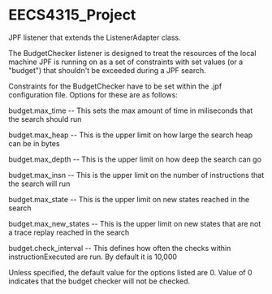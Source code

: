 # EECS4315_Project

JPF listener that extends the ListenerAdapter class. 

The BudgetChecker listener is designed to treat the resources of the 
local machine JPF is running on as a set of constraints with set values
(or a "budget") that shouldn't be exceeded during a JPF search.

Constraints for the BudgetChecker have to be set within the .jpf configuration
file. Options for these are as follows:

budget.max_time -- This sets the max amount of time in miliseconds that the search should run

budget.max_heap -- This is the upper limit on how large the search heap can be in bytes 

budget.max_depth -- This is the upper limit on how deep the search can go

budget.max_insn -- This is the upper limit on the number of instructions that the search will run

budget.max_state -- This is the upper limit on new states reached in the search

budget.max_new_states -- This is the upper limit on new states that are not a trace replay reached in the search

budget.check_interval -- This defines how often the checks within instructionExecuted are run. By default it is 10,000


Unless specified, the default value for the options listed are 0. Value of 0 indicates that the budget checker will not be checked.
